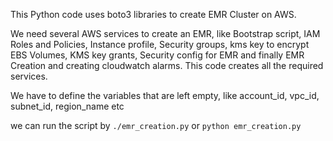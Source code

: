 This Python code uses boto3 libraries to create EMR Cluster on AWS.

We need several AWS services to create an EMR, like Bootstrap script, IAM Roles and Policies,
Instance profile, Security groups, kms key to encrypt EBS Volumes, KMS key grants, Security config for EMR
and finally EMR Creation and creating cloudwatch alarms. This code creates all the required services.

We have to define the variables that are left empty, like account_id, vpc_id, subnet_id, region_name etc

we can run the script by ``./emr_creation.py`` or ``python emr_creation.py``
